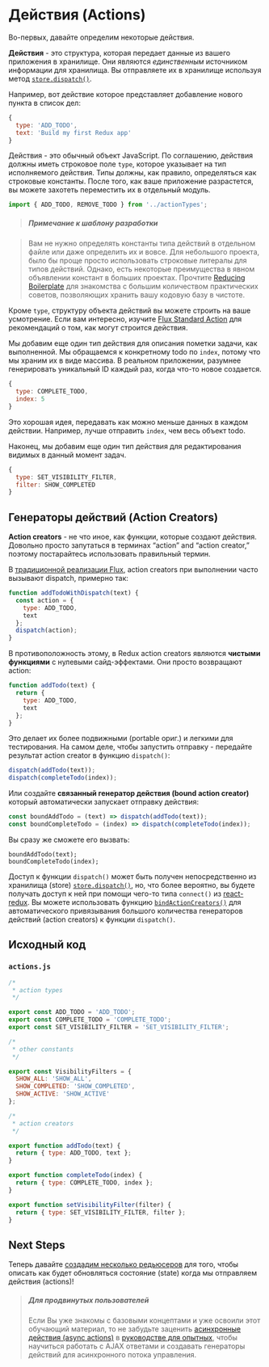 # Действия (Actions)

Во-первых, давайте определим некоторые действия.

**Действия** - это структура, которая передает данные из вашего приложения в хранилище. Они являются *единственным* источником информации для хранилища. Вы отправляете их в хранилище используя метод [`store.dispatch()`](../api/Store.md#dispatch).

Например, вот действие которое представляет добавление нового пункта в список дел:

```js
{
  type: 'ADD_TODO',
  text: 'Build my first Redux app'
}
```

Действия - это обычный объект JavaScript. По соглашению, действия должны иметь строковое поле `type`, которое указывает на тип исполняемого действия. Типы должны, как правило, определяться как строковые константы. После того, как ваше приложение разрастется, вы можете захотеть переместить их в отдельный модуль.

```js
import { ADD_TODO, REMOVE_TODO } from '../actionTypes';
```

>##### Примечание к шаблону разработки

>Вам не нужно определять константы типа действий в отдельном файле или даже определить их и вовсе. Для небольшого проекта, было бы проще просто использовать строковые литералы для типов действий. Однако, есть некоторые преимущества в явном объявлении констант в больших проектах. Прочтите [Reducing Boilerplate](../recipes/ReducingBoilerplate.md) для знакомства с большим количеством практических советов, позволяющих хранить вашу кодовую базу в чистоте.

Кроме `type`, структуру объекта действий вы можете строить на ваше усмотрение. Если вам интересно, изучите [Flux Standard Action](https://github.com/acdlite/flux-standard-action) для рекомендаций о том, как могут строится действия.

Мы добавим еще один тип действия для описания пометки задачи, как выполненной. Мы обращаемся к конкретному todo по `index`, потому что мы храним их в виде массива. В реальном приложении, разумнее генерировать уникальный ID каждый раз, когда что-то новое создается.

```js
{
  type: COMPLETE_TODO,
  index: 5
}
```

Это хорошая идея, передавать как можно меньше данных в каждом действии. Например, лучше отправить `index`, чем весь объект todo.

Наконец, мы добавим еще один тип действия для редактирования видимых в данный момент задач.

```js
{
  type: SET_VISIBILITY_FILTER,
  filter: SHOW_COMPLETED
}
```

## Генераторы действий (Action Creators)

**Action creators** - не что иное, как функции, которые создают действия. Довольно просто запутаться в терминах “action” and “action creator,” поэтому постарайтесь использовать правильный термин.

В [традиционной реализации Flux](http://facebook.github.io/flux), action creators при выполнении часто вызывают dispatch, примерно так:

```js
function addTodoWithDispatch(text) {
  const action = {
    type: ADD_TODO,
    text
  };
  dispatch(action);
}
```

В противоположность этому, в Redux action creators являются  **чистыми функциями** с нулевыми сайд-эффектами. Они просто возвращают action:

```js
function addTodo(text) {
  return {
    type: ADD_TODO,
    text
  };
}
```

Это делает их более подвижными (portable ориг.) и легкими для тестирования. На самом деле, чтобы запустить отправку - передайте результат action creator в функцию `dispatch()`:

```js
dispatch(addTodo(text));
dispatch(completeTodo(index));
```

Или создайте **связанный генератор действия (bound action creator)** который автоматически запускает отправку действия:

```js
const boundAddTodo = (text) => dispatch(addTodo(text));
const boundCompleteTodo = (index) => dispatch(completeTodo(index));
```

Вы сразу же сможете его вызвать:

```
boundAddTodo(text);
boundCompleteTodo(index);
```

Доступ к функции `dispatch()` может быть получен непосредственно из хранилища (store) [`store.dispatch()`](../api/Store.md#dispatch), но, что более вероятно, вы будете получать доступ к ней при помощи чего-то типа `connect()` из [react-redux](http://github.com/gaearon/react-redux). Вы можете использовать функцию [`bindActionCreators()`](../api/bindActionCreators.md) для автоматического привязывания большого количества генераторов действий (action creators) к функции `dispatch()`.

## Исходный код

### `actions.js`

```js
/*
 * action types
 */

export const ADD_TODO = 'ADD_TODO';
export const COMPLETE_TODO = 'COMPLETE_TODO';
export const SET_VISIBILITY_FILTER = 'SET_VISIBILITY_FILTER';

/*
 * other constants
 */

export const VisibilityFilters = {
  SHOW_ALL: 'SHOW_ALL',
  SHOW_COMPLETED: 'SHOW_COMPLETED',
  SHOW_ACTIVE: 'SHOW_ACTIVE'
};

/*
 * action creators
 */

export function addTodo(text) {
  return { type: ADD_TODO, text };
}

export function completeTodo(index) {
  return { type: COMPLETE_TODO, index };
}

export function setVisibilityFilter(filter) {
  return { type: SET_VISIBILITY_FILTER, filter };
}
```

## Next Steps

Теперь давайте [создадим несколько редьюсеров](Reducers.md) для того, чтобы описать как будет обновляться состояние (state) когда мы отправляем действия (actions)!

>##### Для продвинутых пользователей
>Если Вы уже знакомы с базовыми концептами и уже освоили этот обучающий материал, то не забудьте заценить [асинхронные действия (async actions)](../advanced/AsyncActions.md) в [руководстве для опытных](../advanced/README.md), чтобы научиться работать с AJAX ответами и создавать генераторы действий для асинхронного потока управления.
